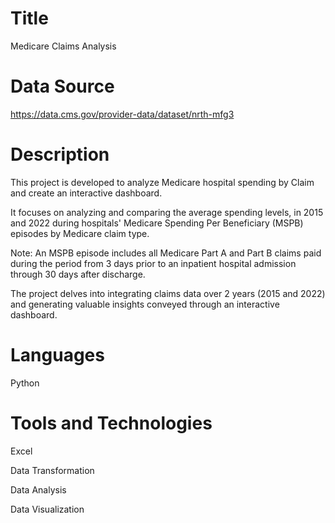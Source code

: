 # Title
Medicare Claims Analysis

# Data Source
https://data.cms.gov/provider-data/dataset/nrth-mfg3

# Description
This project is developed to analyze Medicare hospital spending by Claim and create an interactive dashboard.

It focuses on analyzing and comparing the average spending levels, in 2015 and 2022 during hospitals' Medicare Spending Per Beneficiary (MSPB) episodes by Medicare claim type.

Note: An MSPB episode includes all Medicare Part A and Part B claims paid during the period from 3 days prior to an inpatient hospital admission through 30 days after discharge.

The project delves into integrating claims data over 2 years (2015 and 2022) and generating valuable insights conveyed through an interactive dashboard.

# Languages
Python

# Tools and Technologies
Excel

Data Transformation

Data Analysis

Data Visualization


